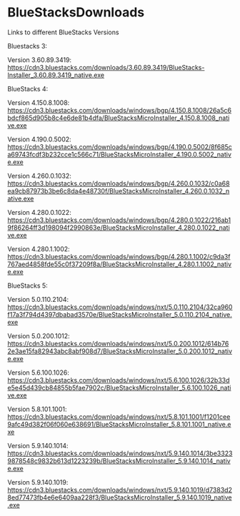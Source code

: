 # BlueStacksDownloads
Links to different BlueStacks Versions

Bluestacks 3:

Version 3.60.89.3419: https://cdn3.bluestacks.com/downloads/3.60.89.3419/BlueStacks-Installer_3.60.89.3419_native.exe

BlueStacks 4:

Version 4.150.8.1008: https://cdn3.bluestacks.com/downloads/windows/bgp/4.150.8.1008/26a5c6bdcf865d905b8c4e6de81b4dfa/BlueStacksMicroInstaller_4.150.8.1008_native.exe

Version 4.190.0.5002: https://cdn3.bluestacks.com/downloads/windows/bgp/4.190.0.5002/8f685ca69743fcdf3b232cce1c566c71/BlueStacksMicroInstaller_4.190.0.5002_native.exe

Version 4.260.0.1032: https://cdn3.bluestacks.com/downloads/windows/bgp/4.260.0.1032/c0a68ea9cb87973b3be6c8da4e48730f/BlueStacksMicroInstaller_4.260.0.1032_native.exe

Version 4.280.0.1022: https://cdn3.bluestacks.com/downloads/windows/bgp/4.280.0.1022/216ab19f86264ff3d198094f2990863e/BlueStacksMicroInstaller_4.280.0.1022_native.exe

Version 4.280.1.1002: https://cdn3.bluestacks.com/downloads/windows/bgp/4.280.1.1002/c9da3f767aed4858fde55c0f37209f8a/BlueStacksMicroInstaller_4.280.1.1002_native.exe

BlueStacks 5:

Version 5.0.110.2104: https://cdn3.bluestacks.com/downloads/windows/nxt/5.0.110.2104/32ca960f17a3f794d4397dbabad3570e/BlueStacksMicroInstaller_5.0.110.2104_native.exe

Version 5.0.200.1012: https://cdn3.bluestacks.com/downloads/windows/nxt/5.0.200.1012/614b762e3ae15fa82943abc8abf908d7/BlueStacksMicroInstaller_5.0.200.1012_native.exe

Version 5.6.100.1026: https://cdn3.bluestacks.com/downloads/windows/nxt/5.6.100.1026/32b33de5e45d439cb84855b5fae7902c/BlueStacksMicroInstaller_5.6.100.1026_native.exe

Version 5.8.101.1001: https://cdn3.bluestacks.com/downloads/windows/nxt/5.8.101.1001/f1201cee9afc49d382f06f060e638691/BlueStacksMicroInstaller_5.8.101.1001_native.exe

Version 5.9.140.1014: https://cdn3.bluestacks.com/downloads/windows/nxt/5.9.140.1014/3be33239878548c9832b613d1223239b/BlueStacksMicroInstaller_5.9.140.1014_native.exe

Version 5.9.140.1019: https://cdn3.bluestacks.com/downloads/windows/nxt/5.9.140.1019/d7383d28ed77473fb4e6e6409aa228f3/BlueStacksMicroInstaller_5.9.140.1019_native.exe
